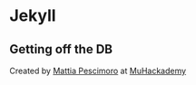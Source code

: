 # Jekyll

## Getting off the DB

Created by [Mattia Pescimoro](pescimoro.mattia@gmail.com) at [MuHackademy](https://www.muhack.org/events/muhacakdemy-pirate-2k18/)

